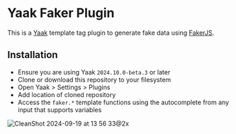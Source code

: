 # Yaak Faker Plugin

This is a [Yaak](https://yaak.app) template tag plugin to generate fake data
using [FakerJS](https://fakerjs.dev).

## Installation

- Ensure you are using Yaak `2024.10.0-beta.3` or later
- Clone or download this repository to your filesystem
- Open Yaak > Settings > Plugins
- Add location of cloned repository
- Access the `faker.*` template functions using the autocomplete from any input that
  supports variables 

![CleanShot 2024-09-19 at 13 56 33@2x](https://github.com/user-attachments/assets/2f935110-4af2-4236-a50d-18db5454176d)
